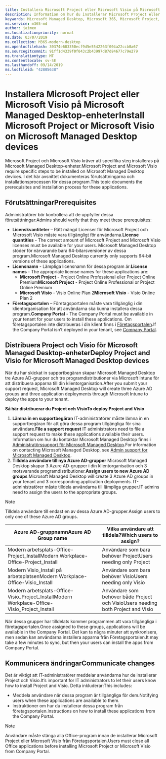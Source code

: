 ```yaml
---
title: Installera Microsoft Project eller Microsoft Visio på Microsoft Managed Desktop-enheter
description: Information om hur du installerar Microsoft Project eller Microsoft Visio på Microsoft Managed Desktop-enheter
keywords: Microsoft Managed Desktop, Microsoft 365, Microsoft Project, Microsoft Visio
ms.service: m365-md
author: jaimeo
ms.localizationpriority: normal
ms.date: 03/07/2019
ms.collection: M365-modern-desktop
ms.openlocfilehash: 30374e603350ecf9d5e5542263f004a22ccb0a67
ms.sourcegitcommit: 91ff1d4339f0f043c2b43997d87d84677c79e279
ms.translationtype: MT
ms.contentlocale: sv-SE
ms.lasthandoff: 09/14/2019
ms.locfileid: "42805638"
---
```

# <a name="install-microsoft-project-or-microsoft-visio-on-microsoft-managed-desktop-devices"></a><span data-ttu-id="2b7fa-104">Installera Microsoft Project eller Microsoft Visio på Microsoft Managed Desktop-enheter</span><span class="sxs-lookup"><span data-stu-id="2b7fa-104">Install Microsoft Project or Microsoft Visio on Microsoft Managed Desktop devices</span></span>

<span data-ttu-id="2b7fa-105">Microsoft Project och Microsoft Visio kräver att specifika steg installeras på Microsoft Managed Desktop-enheter.</span><span class="sxs-lookup"><span data-stu-id="2b7fa-105">Microsoft Project and Microsoft Visio require specific steps to be installed on Microsoft Managed Desktop devices.</span></span> <span data-ttu-id="2b7fa-106">I det här avsnittet dokumenteras förutsättningarna och installationsprocessen för dessa program.</span><span class="sxs-lookup"><span data-stu-id="2b7fa-106">This topic documents the prerequisites and installation process for these applications.</span></span>

## <a name="prerequisites"></a><span data-ttu-id="2b7fa-107">Förutsättningar</span><span class="sxs-lookup"><span data-stu-id="2b7fa-107">Prerequisites</span></span>

<span data-ttu-id="2b7fa-108">Administratörer bör kontrollera att de uppfyller dessa förutsättningar:</span><span class="sxs-lookup"><span data-stu-id="2b7fa-108">Admins should verify that they meet these prerequisites:</span></span>
- <span data-ttu-id="2b7fa-109">**Licenskvantiteter** – Rätt mängd Licenser för Microsoft Project och Microsoft Visio måste vara tillgängligt för användarna.</span><span class="sxs-lookup"><span data-stu-id="2b7fa-109">**License quantities** - The correct amount of Microsoft Project and Microsoft Visio licenses must be available for your users.</span></span> <span data-ttu-id="2b7fa-110">Microsoft Managed Desktop stöder för närvarande bara 64-bitarsversioner av dessa program.</span><span class="sxs-lookup"><span data-stu-id="2b7fa-110">Microsoft Managed Desktop currently only supports 64-bit versions of these applications.</span></span> 
- <span data-ttu-id="2b7fa-111">**Licensnamn** - Lämpliga licensnamn för dessa program är:</span><span class="sxs-lookup"><span data-stu-id="2b7fa-111">**License names** - The appropriate license names for these applications are:</span></span>
    - <span data-ttu-id="2b7fa-112">**Microsoft Project** - Project Online Professional eller Project Online Premium</span><span class="sxs-lookup"><span data-stu-id="2b7fa-112">**Microsoft Project** - Project Online Professional or Project Online Premium</span></span>
    - <span data-ttu-id="2b7fa-113">**Microsoft Visio** - Visio Online Plan 2</span><span class="sxs-lookup"><span data-stu-id="2b7fa-113">**Microsoft Visio** - Visio Online Plan 2</span></span>
- <span data-ttu-id="2b7fa-114">**Företagsportalen** – Företagsportalen måste vara tillgänglig i din klientorganisation för att användarna ska kunna installera dessa program.</span><span class="sxs-lookup"><span data-stu-id="2b7fa-114">**Company Portal** -  The Company Portal must be available in your tenant for your users to install these applications.</span></span> <span data-ttu-id="2b7fa-115">Om företagsportalen inte distribueras i din klient finns i [Företagsportalen](company-portal.md).</span><span class="sxs-lookup"><span data-stu-id="2b7fa-115">If the Company Portal isn’t deployed in your tenant, see [Company Portal](company-portal.md).</span></span>

## <a name="deploy-project-and-visio-for-microsoft-managed-desktop-devices"></a><span data-ttu-id="2b7fa-116">Distribuera Project och Visio för Microsoft Managed Desktop-enheter</span><span class="sxs-lookup"><span data-stu-id="2b7fa-116">Deploy Project and Visio for Microsoft Managed Desktop devices</span></span>
<span data-ttu-id="2b7fa-117">När du har skickat in supportbegäran skapar Microsoft Managed Desktop tre Azure AD-grupper och tre programdistributioner via Microsoft Intune för att distribuera apparna till din klientorganisation.</span><span class="sxs-lookup"><span data-stu-id="2b7fa-117">After you submit your support request, Microsoft Managed Desktop will create three Azure AD groups and three application deployments through Microsoft Intune to deploy the apps to your tenant.</span></span>  

<span data-ttu-id="2b7fa-118">**Så här distribuerar du Project och Visio**</span><span class="sxs-lookup"><span data-stu-id="2b7fa-118">**To deploy Project and Visio**</span></span>
1. <span data-ttu-id="2b7fa-119">**Lämna in en supportbegäran** IT-administratörer måste lämna in en supportbegäran för att göra dessa program tillgängliga för sina användare.</span><span class="sxs-lookup"><span data-stu-id="2b7fa-119">**File a support request** IT administrators need to file a support request to make these applications available their users.</span></span> <span data-ttu-id="2b7fa-120">Information om hur du kontaktar Microsoft Managed Desktop finns i [Administratörssupport för Microsoft Managed Desktop](../working-with-managed-desktop/admin-support.md).</span><span class="sxs-lookup"><span data-stu-id="2b7fa-120">For information on contacting Microsoft Managed Desktop, see [Admin support for Microsoft Managed Desktop](../working-with-managed-desktop/admin-support.md).</span></span>
2. <span data-ttu-id="2b7fa-121">**Tilldela användare till nya Azure AD-grupper** Microsoft Managed Desktop skapar 3 Azure AD-grupper i din klientorganisation och 3 motsvarande programdistributioner.</span><span class="sxs-lookup"><span data-stu-id="2b7fa-121">**Assign users to new Azure AD groups** Microsoft Managed Desktop will create 3 Azure AD groups in your tenant and 3 corresponding application deployments.</span></span> <span data-ttu-id="2b7fa-122">IT-administratörer måste tilldela användarna till lämpliga grupper.</span><span class="sxs-lookup"><span data-stu-id="2b7fa-122">IT admins need to assign the users to the appropriate groups.</span></span>

>[!NOTE]
><span data-ttu-id="2b7fa-123">Tilldela användare till endast en av dessa Azure AD-grupper.</span><span class="sxs-lookup"><span data-stu-id="2b7fa-123">Assign users to only one of these Azure AD groups.</span></span> 

<span data-ttu-id="2b7fa-124">Azure AD-gruppnamn</span><span class="sxs-lookup"><span data-stu-id="2b7fa-124">Azure AD Group name</span></span> | <span data-ttu-id="2b7fa-125">Vilka användare att tilldela?</span><span class="sxs-lookup"><span data-stu-id="2b7fa-125">Which users to assign?</span></span>   
 --- | ---
<span data-ttu-id="2b7fa-126">Modern arbetsplats-Office-Project_Install</span><span class="sxs-lookup"><span data-stu-id="2b7fa-126">Modern Workplace-Office-Project_Install</span></span> | <span data-ttu-id="2b7fa-127">Användare som bara behöver Project</span><span class="sxs-lookup"><span data-stu-id="2b7fa-127">Users needing only Project</span></span>
<span data-ttu-id="2b7fa-128">Modern Visio_Install på arbetsplatsen</span><span class="sxs-lookup"><span data-stu-id="2b7fa-128">Modern Workplace-Office-Visio_Install</span></span> | <span data-ttu-id="2b7fa-129">Användare som bara behöver Visio</span><span class="sxs-lookup"><span data-stu-id="2b7fa-129">Users needing only Visio</span></span>
<span data-ttu-id="2b7fa-130">Modern arbetsplats-Office-Visio_Project_Install</span><span class="sxs-lookup"><span data-stu-id="2b7fa-130">Modern Workplace-Office-Visio_Project_Install</span></span> | <span data-ttu-id="2b7fa-131">Användare som behöver både Project och Visio</span><span class="sxs-lookup"><span data-stu-id="2b7fa-131">Users needing both Project and Visio</span></span>

<span data-ttu-id="2b7fa-132">När dessa grupper har tilldelats kommer programmen att vara tillgängliga i företagsportalen.</span><span class="sxs-lookup"><span data-stu-id="2b7fa-132">Once assigned to these groups, applications will be available in the Company Portal.</span></span> <span data-ttu-id="2b7fa-133">Det kan ta några minuter att synkronisera, men sedan kan användarna installera apparna från Företagsportalen.</span><span class="sxs-lookup"><span data-stu-id="2b7fa-133">It may take a few minutes to sync, but then your users can install the apps from Company Portal.</span></span> 

## <a name="communicate-changes"></a><span data-ttu-id="2b7fa-134">Kommunicera ändringar</span><span class="sxs-lookup"><span data-stu-id="2b7fa-134">Communicate changes</span></span>
<span data-ttu-id="2b7fa-135">Det är viktigt att IT-administratörer meddelar användarna hur de installerar Project och Visio.</span><span class="sxs-lookup"><span data-stu-id="2b7fa-135">It’s important for IT administrators to let their users know how to install Project and Visio.</span></span> <span data-ttu-id="2b7fa-136">Detta inkluderar:</span><span class="sxs-lookup"><span data-stu-id="2b7fa-136">This includes:</span></span> 
- <span data-ttu-id="2b7fa-137">Meddela användare när dessa program är tillgängliga för dem.</span><span class="sxs-lookup"><span data-stu-id="2b7fa-137">Notifying users when these applications are available to them.</span></span> 
- <span data-ttu-id="2b7fa-138">Instruktioner om hur du installerar dessa program från företagsportalen.</span><span class="sxs-lookup"><span data-stu-id="2b7fa-138">Instructions on how to install these applications from the Company Portal.</span></span>

>[!NOTE]
><span data-ttu-id="2b7fa-139">Användare måste stänga alla Office-program innan de installerar Microsoft Project eller Microsoft Visio från Företagsportalen.</span><span class="sxs-lookup"><span data-stu-id="2b7fa-139">Users must close all Office applications before installing Microsoft Project or Microsoft Visio from Company Portal.</span></span> 
